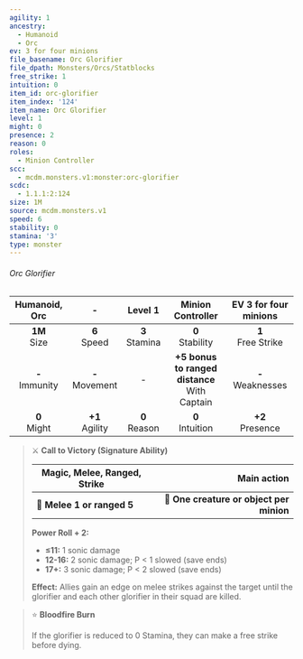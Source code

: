 ```yaml
---
agility: 1
ancestry:
  - Humanoid
  - Orc
ev: 3 for four minions
file_basename: Orc Glorifier
file_dpath: Monsters/Orcs/Statblocks
free_strike: 1
intuition: 0
item_id: orc-glorifier
item_index: '124'
item_name: Orc Glorifier
level: 1
might: 0
presence: 2
reason: 0
roles:
  - Minion Controller
scc:
  - mcdm.monsters.v1:monster:orc-glorifier
scdc:
  - 1.1.1:2:124
size: 1M
source: mcdm.monsters.v1
speed: 6
stability: 0
stamina: '3'
type: monster
---
```


###### Orc Glorifier

|    Humanoid, Orc    |          -          |      Level 1       |                 Minion Controller                 | EV 3 for four minions  |
| :-----------------: | :-----------------: | :----------------: | :-----------------------------------------------: | :--------------------: |
|  **1M**<br/> Size   |  **6**<br/> Speed   | **3**<br/> Stamina |               **0**<br/> Stability                | **1**<br/> Free Strike |
| **-**<br/> Immunity | **-**<br/> Movement |         -          | **+5 bonus to ranged distance**<br/> With Captain | **-**<br/> Weaknesses  |
|  **0**<br/> Might   | **+1**<br/> Agility | **0**<br/> Reason  |               **0**<br/> Intuition                |  **+2**<br/> Presence  |

<!-- -->
> ⚔️ **Call to Victory (Signature Ability)**
>
> | **Magic, Melee, Ranged, Strike** |                          **Main action** |
> | -------------------------------- | ---------------------------------------: |
> | **📏 Melee 1 or ranged 5**       | **🎯 One creature or object per minion** |
>
> **Power Roll + 2:**
>
> - **≤11:** 1 sonic damage
> - **12-16:** 2 sonic damage; P < 1 slowed (save ends)
> - **17+:** 3 sonic damage; P < 2 slowed (save ends)
>
> **Effect:** Allies gain an edge on melee strikes against the target until the glorifier and each other glorifier in their squad are killed.

<!-- -->
> ⭐️ **Bloodfire Burn**
>
> If the glorifier is reduced to 0 Stamina, they can make a free strike before dying.
